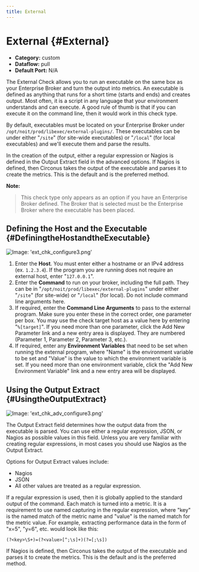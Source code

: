 ```yaml
---
title: External
---
```


# External {#External}

 * **Category:** custom
 * **Dataflow:** pull
 * **Default Port:** N/A

The External Check allows you to run an executable on the same box as your Enterprise Broker and turn the output into metrics.  An executable is defined as anything that runs for a short time (starts and ends) and creates output. Most often, it is a script in any language that your environment understands and can execute.  A good rule of thumb is that if you can execute it on the command line, then it would work in this check type.

By default, executables must be located on your Enterprise Broker under `/opt/noit/prod/libexec/external-plugins/`. These executables can be under either "`/site`" (for site-wide executables) or "`/local`" (for local executables) and we'll execute them and parse the results. 

In the creation of the output, either a regular expression or Nagios is defined in the Output Extract field in the advanced options. If Nagios is defined, then Circonus takes the output of the executable and parses it to create the metrics.  This is the default and is the preferred method.

**Note:**
> This check type only appears as an option if you have an Enterprise Broker defined.
> The Broker that is selected must be the Enterprise Broker where the executable has been placed.

## Defining the Host and the Executable {#DefiningtheHostandtheExecutable}

![Image: 'ext_chk_configure3.png'](/images/circonus/ext_chk_configure3.png)

 1. Enter the **Host**. You must enter either a hostname or an IPv4 address (ex. `1.2.3.4`). If the program you are running does not require an external host, enter "`127.0.0.1`".
 1. Enter the **Command** to run on your broker, including the full path.  They can be in "`/opt/noit/prod/libexec/external-plugins`" under either "`/site`" (for site-wide) or "`/local`" (for local).  Do not include command line arguments here.
 1. If required, enter the **Command Line Arguments** to pass to the external program. Make sure you enter these in the correct order, one parameter per box. You may use the check target host as a value here by entering "`%[target]`". If you need more than one parameter, click the Add New Parameter link and a new entry area is displayed.  They are numbered (Parameter 1, Parameter 2, Parameter 3, etc.).
 1. If required, enter any **Environment Variables** that need to be set when running the external program, where "Name" is the environment variable to be set and "Value" is the value to which the environment variable is set. If you need more than one environment variable, click the "Add New Environment Variable" link and a new entry area will be displayed.

## Using the Output Extract {#UsingtheOutputExtract}

![Image: 'ext_chk_adv_configure3.png'](/images/circonus/ext_chk_adv_configure3.png)

The Output Extract field determines how the output data from the executable is parsed. You can use either a regular expression, JSON, or Nagios as possible values in this field. Unless you are very familiar with creating regular expressions, in most cases you should use Nagios as the Output Extract.

Options for Output Extract values include:
 * Nagios
 * JSON
 * All other values are treated as a regular expression.

If a regular expression is used, then it is globally applied to the standard output of the command.  Each match is turned into a metric.  It is a requirement to use named capturing in the regular expression, where "key" is the named match of the metric name and "value" is the named match for the metric value. For example, extracting performance data in the form of "x=5", "y=6", etc. would look like this:
```
(?<key>\S+)=(?<value>[^;\s]+)(?=[;\s])
``` 

If Nagios is defined, then Circonus takes the output of the executable and parses it to create the metrics.  This is the default and is the preferred method.

